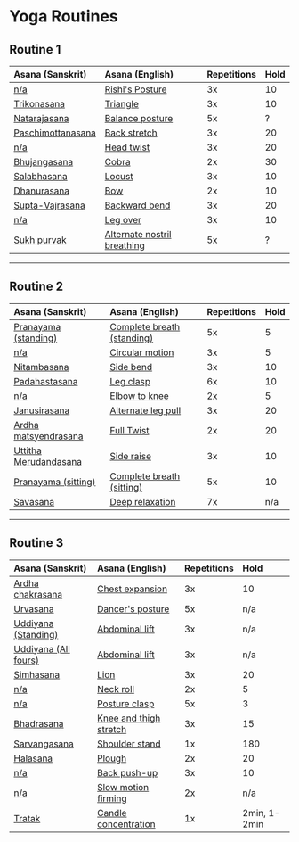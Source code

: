 # Yoga Routines

## Routine 1
|                 Asana (Sanskrit)                 |                   Asana (English)                    | Repetitions | Hold |
|:------------------------------------------------ |:---------------------------------------------------- |:----------- |:---- |
| [n/a](asanas/rishis-posture.md)                  | [Rishi's Posture](asanas/rishis-posture.md)          | 3x          | 10   |
| [Trikonasana](asanas/trikonasana.md)             | [Triangle](asanas/trikonasana.md)                    | 3x          | 10   |
| [Natarajasana](asanas/natarajasana.md)           | [Balance posture](asanas/natarajasana.md)            | 5x          | ?    |
| [Paschimottanasana](asanas/paschimottanasana.md) | [Back stretch](asanas/paschimottanasana.md)          | 3x          | 20   |
| [n/a](asanas/head-twist.md)                      | [Head twist](asanas/head-twist.md)                   | 3x          | 20   |
| [Bhujangasana](asanas/bhujangasana.md)           | [Cobra](asanas/bhujangasana.md)                      | 2x          | 30   |
| [Salabhasana](asanas/salabhasana.md)             | [Locust](asanas/salabhasana.md)                      | 3x          | 10   |
| [Dhanurasana](asanas/dhanurasana.md)             | [Bow](asanas/dhanurasana.md)                         | 2x          | 10   |
| [Supta-Vajrasana](asanas/supta-vajrasana.md)     | [Backward bend](asanas/supta-vajrasana.md)           | 3x          | 20   |
| [n/a](asanas/leg-over.md)                        | [Leg over](asanas/leg-over.md)                       | 3x          | 10   |
| [Sukh purvak](asanas/sukh-purvak.md)             | [Alternate nostril breathing](asanas/sukh-purvak.md) | 5x          | ?    |

----

## Routine 2
|                     Asana (Sanskrit)                     |                  Asana (English)                  | Repetitions | Hold |
|:-------------------------------------------------------- |:------------------------------------------------- |:----------- |:---- |
| [Pranayama (standing)](asanas/pranayama.md)              | [Complete breath (standing)](asanas/pranayama.md) | 5x          | 5    |
| [n/a](asanas/circular-motion.md)                         | [Circular motion](asanas/circular-motion.md)      | 3x          | 5    |
| [Nitambasana](asanas/nitambasana.md)                     | [Side bend](asanas/nitambasana.md)                | 3x          | 10   |
| [Padahastasana](asanas/padahastasana.md)                 | [Leg clasp](asanas/padahastasana.md)              | 6x          | 10   |
| [n/a](asanas/elbow-to-knee.md)                           | [Elbow to knee](asanas/elbow-to-knee.md)          | 2x          | 5    |
| [Janusirasana](asanas/janusirasana.md)                   | [Alternate leg pull](asanas/janusirasana.md)      | 3x          | 20   |
| [Ardha matsyendrasana](asanas/ardha-matsyendrasana.md)   | [Full Twist](asanas/ardha-matsyendrasana.md)      | 2x          | 20   |
| [Uttitha Merudandasana](asanas/uttitha-merudandasana.md) | [Side raise](asanas/uttitha-merudandasana.md)     | 3x          | 10   |
| [Pranayama (sitting)](asanas/pranayama.md)               | [Complete breath (sitting)](asanas/pranayama.md)  | 5x          | 10   |
| [Savasana](asanas/savasana.md)                           | [Deep relaxation](asanas/savasana.md)             | 7x          | n/a  |

---

## Routine 3

|                Asana (Sanskrit)                |                   Asana (English)                    | Repetitions |     Hold     |
|:---------------------------------------------- |:---------------------------------------------------- |:----------- |:------------ |
| [Ardha chakrasana](asanas/ardha-chakrasana.md) | [Chest expansion](asanas/ardha-chakrasana.md)        | 3x          | 10           |
| [Urvasana](asanas/urvasana.md)                 | [Dancer's posture](asanas/urvasana.md)               | 5x          | n/a          |
| [Uddiyana (Standing)](asanas/uddiyana.md)      | [Abdominal lift](asanas/uddiyana.md)                 | 3x          | n/a          |
| [Uddiyana (All fours)](asanas/uddiyana.md)     | [Abdominal lift](asanas/uddiyana.md)                 | 3x          | n/a          |
| [Simhasana](asanas/simhasana.md)               | [Lion](asanas/simhasana.md)                          | 3x          | 20           |
| [n/a](asanas/neck-roll.md)                     | [Neck roll](asanas/neck-roll.md)                     | 2x          | 5            |
| [n/a](asanas/posture-clasp.md)                 | [Posture clasp](asanas/posture-clasp.md)             | 5x          | 3            |
| [Bhadrasana](asanas/bhadrasana.md)             | [Knee and thigh stretch](asanas/bhadrasana.md)       | 3x          | 15           |
| [Sarvangasana](asanas/sarvangasana.md)         | [Shoulder stand](asanas/sarvangasana.md)             | 1x          | 180          |
| [Halasana](asanas/halasana.md)                 | [Plough](asanas/halasana.md)                         | 2x          | 20           |
| [n/a](asanas/back-push-up.md)                  | [Back push-up](asanas/back-push-up.md)               | 3x          | 10           |
| [n/a](asanas/slow-motion-firming.md)           | [Slow motion firming](asanas/slow-motion-firming.md) | 2x          | n/a          |
| [Tratak](asanas/tratak.md)                     | [Candle concentration](asanas/tratak.md)             | 1x          | 2min, 1-2min |
